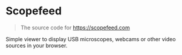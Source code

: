 # Scopefeed

> The source code for https://scopefeed.com

Simple viewer to display USB microscopes, webcams or other video sources in your browser.
